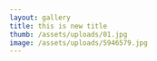 ```yaml
---
layout: gallery
title: this is new title
thumb: /assets/uploads/01.jpg
image: /assets/uploads/5946579.jpg
---
```

